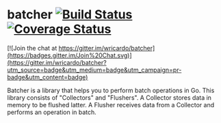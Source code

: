 batcher [![Build Status](https://travis-ci.org/wricardo/batcher.svg?branch=master)](https://travis-ci.org/wricardo/batcher) [![Coverage Status](https://coveralls.io/repos/wricardo/batcher/badge.png)](https://coveralls.io/r/wricardo/batcher)
=======

[![Join the chat at https://gitter.im/wricardo/batcher](https://badges.gitter.im/Join%20Chat.svg)](https://gitter.im/wricardo/batcher?utm_source=badge&utm_medium=badge&utm_campaign=pr-badge&utm_content=badge)

Batcher is a library that helps you to perform batch operations in Go. This library consists of "Collectors" and "Flushers". A Collector stores data in memory to be flushed latter. A Flusher receives data from a Collector and performs an operation in batch.
